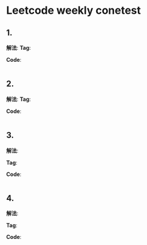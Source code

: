 # Leetcode weekly conetest
## 1.[]()
**解法**: 
**Tag**: 

**Code**:
```cpp
```

## 2.[]()
**解法**: 
**Tag**:

**Code**:
```cpp

```

## 3.[]()
**解法**: 

**Tag**: 

**Code**:
```cpp

```

## 4.[]()
**解法**: 

**Tag**: 

**Code**:
```cpp

```



